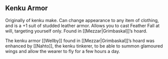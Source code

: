 ## Kenku Armor

Originally of kenku make. Can change appearance to any item of clothing, and is a +1 suit of studded leather armor. Allows you to cast Feather Fall at will, targeting yourself only. Found in [[Mezzar|Grimbaskal]]’s hoard.

The kenku armor [[Wellby]] found in [[Mezzar|Grimbaskal]]’s hoard was enhanced by [[Nahto]], the kenku tinkerer, to be able to summon glamoured wings and allow the wearer to fly for a few hours a day. 